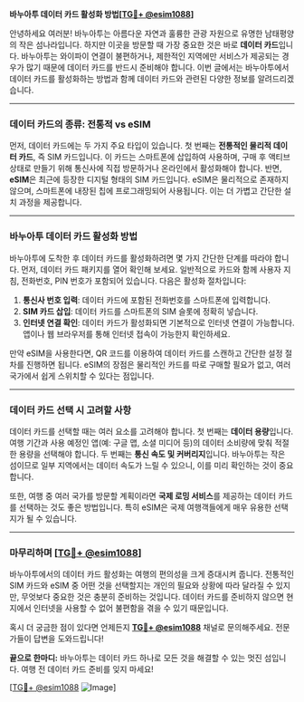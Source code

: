 **바누아투 데이터 카드 활성화 방법[[TG💪+ @esim1088](https://t.me/s/esim1088)]**

안녕하세요 여러분! 바누아투는 아름다운 자연과 훌륭한 관광 자원으로 유명한 남태평양의 작은 섬나라입니다. 하지만 이곳을 방문할 때 가장 중요한 것은 바로 **데이터 카드**입니다. 바누아투는 와이파이 연결이 불편하거나, 제한적인 지역에만 서비스가 제공되는 경우가 많기 때문에 데이터 카드를 반드시 준비해야 합니다. 이번 글에서는 바누아투에서 데이터 카드를 활성화하는 방법과 함께 데이터 카드와 관련된 다양한 정보를 알려드리겠습니다.

---

### 데이터 카드의 종류: 전통적 vs eSIM

먼저, 데이터 카드에는 두 가지 주요 타입이 있습니다. 첫 번째는 **전통적인 물리적 데이터 카드**, 즉 SIM 카드입니다. 이 카드는 스마트폰에 삽입하여 사용하며, 구매 후 액티브 상태로 만들기 위해 통신사에 직접 방문하거나 온라인에서 활성화해야 합니다. 반면, **eSIM**은 최근에 등장한 디지털 형태의 SIM 카드입니다. eSIM은 물리적으로 존재하지 않으며, 스마트폰에 내장된 칩에 프로그래밍되어 사용됩니다. 이는 더 가볍고 간단한 설치 과정을 제공합니다.

---

### 바누아투 데이터 카드 활성화 방법

바누아투에 도착한 후 데이터 카드를 활성화하려면 몇 가지 간단한 단계를 따라야 합니다. 먼저, 데이터 카드 패키지를 열어 확인해 보세요. 일반적으로 카드와 함께 사용자 지침, 전화번호, PIN 번호가 포함되어 있습니다. 다음은 활성화 절차입니다:

1. **통신사 번호 입력**: 데이터 카드에 포함된 전화번호를 스마트폰에 입력합니다.
2. **SIM 카드 삽입**: 데이터 카드를 스마트폰의 SIM 슬롯에 정확히 넣습니다.
3. **인터넷 연결 확인**: 데이터 카드가 활성화되면 기본적으로 인터넷 연결이 가능합니다. 앱이나 웹 브라우저를 통해 인터넷 접속이 가능한지 확인하세요.
   
만약 eSIM을 사용한다면, QR 코드를 이용하여 데이터 카드를 스캔하고 간단한 설정 절차를 진행하면 됩니다. eSIM의 장점은 물리적인 카드를 따로 구매할 필요가 없고, 여러 국가에서 쉽게 스위치할 수 있다는 점입니다.

---

### 데이터 카드 선택 시 고려할 사항

데이터 카드를 선택할 때는 여러 요소를 고려해야 합니다. 첫 번째는 **데이터 용량**입니다. 여행 기간과 사용 예정인 앱(예: 구글 맵, 소셜 미디어 등)의 데이터 소비량에 맞춰 적절한 용량을 선택해야 합니다. 두 번째는 **통신 속도 및 커버리지**입니다. 바누아투는 작은 섬이므로 일부 지역에서는 데이터 속도가 느릴 수 있으니, 이를 미리 확인하는 것이 중요합니다.

또한, 여행 중 여러 국가를 방문할 계획이라면 **국제 로밍 서비스**를 제공하는 데이터 카드를 선택하는 것도 좋은 방법입니다. 특히 eSIM은 국제 여행객들에게 매우 유용한 선택지가 될 수 있습니다.

---

### 마무리하며 [[TG💪+ @esim1088](https://t.me/s/esim1088)]

바누아투에서의 데이터 카드 활성화는 여행의 편의성을 크게 증대시켜 줍니다. 전통적인 SIM 카드와 eSIM 중 어떤 것을 선택할지는 개인의 필요와 상황에 따라 달라질 수 있지만, 무엇보다 중요한 것은 충분히 준비하는 것입니다. 데이터 카드를 준비하지 않으면 현지에서 인터넷을 사용할 수 없어 불편함을 겪을 수 있기 때문입니다.

혹시 더 궁금한 점이 있다면 언제든지 **[TG💪+ @esim1088](https://t.me/s/esim1088)** 채널로 문의해주세요. 전문가들이 답변을 도와드립니다! 

**끝으로 한마디:** 바누아투는 데이터 카드 하나로 모든 것을 해결할 수 있는 멋진 섬입니다. 여행 전 데이터 카드 준비를 잊지 마세요!  

[[TG💪+ @esim1088](https://t.me/s/esim1088) ![Image](https://i.postimg.cc/Y0z9fWf4/image.png)]
